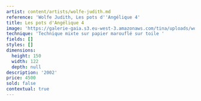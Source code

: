 ```yaml
---
artist: content/artists/wolfe-judith.md
reference: 'Wolfe Judith, Les pots d''Angélique 4'
title: Les pots d'Angélique 4
image: 'https://galerie-gaia.s3.eu-west-3.amazonaws.com/tina/uploads/wolfe-judith/galerie-gaia-judith-wolfe-Les pots d''Angélique 4 - 150x122 cm-5000€-technique mixte sur papier marouflé_toile-2002 .jpg'
technique: 'Technique mixte sur papier marouflé sur toile '
fields: []
styles: []
dimensions:
  height: 150
  width: 122
  depth: null
description: '2002'
price: 4500
sold: false
contextual: true
---
```


